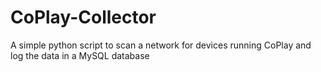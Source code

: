 # CoPlay-Collector
A simple python script to scan a network for devices running CoPlay and log the data in a MySQL database
